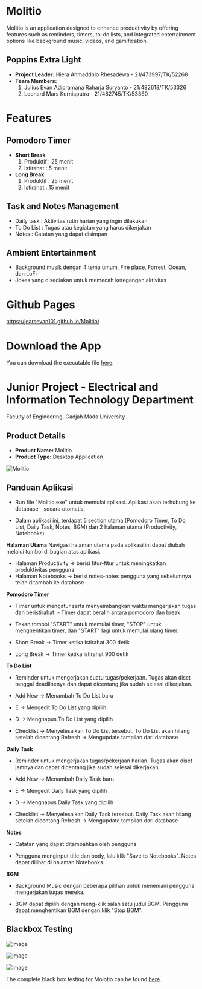 # Molitio
Molitio is an application designed to enhance productivity by offering features such as reminders, timers, to-do lists, and integrated entertainment options like background music, videos, and gamification.

## Poppins Extra Light
- **Project Leader:** Hiera Ahmaddhio Rhesadewa - 21/473997/TK/52268
- **Team Members:**
  1. Julius Evan Adipramana Raharja Suryanto - 21/482618/TK/53326
  2. Leonard Mars Kurniaputra - 21/482745/TK/53360
     
# Features
## Pomodoro Timer
- **Short Break**
  1. Produktif : 25 menit
  2. Istirahat : 5 menit
- **Long Break**
  1. Produktif : 25 menit
  2. Istirahat : 15 menit
  
## Task and Notes Management
- Daily task : Aktivitas rutin harian yang ingin dilakukan 
- To Do List : Tugas atau kegiatan yang harus dikerjakan 
- Notes : Catatan yang dapat disimpan
  
## Ambient Entertainment
- Background musik dengan 4 tema umum, Fire place, Forrest, Ocean, dan LoFi
- Jokes yang disediakan untuk memecah ketegangan aktivitas
  
# Github Pages
https://jearsevan101.github.io/Molitio/

# Download the App
You can download the executable file [here](https://drive.google.com/file/d/1WafaGBeWaCkGsDNAXs3MBqbqweFoZ_ib/view?usp=sharing).

# Junior Project - Electrical and Information Technology Department
Faculty of Engineering, Gadjah Mada University

## Product Details
- **Product Name:** Molitio
- **Product Type:** Desktop Application

![Molitio](https://github.com/jearsevan101/Molitio/assets/111979263/91b83c47-8196-4c0e-a2ad-137c23a1c8ad)

## Panduan Aplikasi 
- Run file "Molitio.exe" untuk memulai aplikasi. Aplikasi akan terhubung ke database - secara otomatis. 
 
- Dalam aplikasi ini, terdapat 5 section utama (Pomodoro Timer, To Do List, Daily Task, Notes, BGM) dan 2 halaman utama (Productivity, Notebooks). 
 
**Halaman Utama** 
Navigasi halaman utama pada aplikasi ini dapat diubah melalui tombol di bagian atas aplikasi. 
 
- Halaman Productivity -> berisi fitur-fitur untuk meningkatkan produktivitas pengguna 
- Halaman Notebooks -> berisi notes-notes pengguna yang sebelumnya telah ditambah ke database 
 
**Pomodoro Timer** 
- Timer untuk mengatur serta menyeimbangkan waktu mengerjakan tugas dan beristirahat. - Timer dapat beralih antara pomodoro dan break. 
 
- Tekan tombol "START" untuk memulai timer, "STOP" untuk menghentikan timer, dan "START" lagi untuk memulai ulang timer. 
- Short Break -> Timer ketika istirahat 300 detik 
- Long Break -> Timer ketika istirahat 900 detik 
 
**To Do List** 
- Reminder untuk mengerjakan suatu tugas/pekerjaan. Tugas akan diset tanggal deadlinenya dan dapat dicentang jika sudah selesai dikerjakan. 
 
- Add New -> Menambah To Do List baru 
- E -> Mengedit To Do List yang dipilih 
- D	-> Menghapus To Do List yang dipilih 
- Checklist -> Menyelesaikan To Do List tersebut. To Do List akan hilang setelah dicentang Refresh -> Mengupdate tampilan dari database 
 
**Daily Task**
- Reminder untuk mengerjakan tugas/pekerjaan harian. Tugas akan diset jamnya dan dapat dicentang jika sudah selesai dikerjakan. 
 
- Add New -> Menambah Daily Task baru 
- E	-> Mengedit Daily Task yang dipilih 
- D -> Menghapus Daily Task yang dipilih 
- Checklist -> Menyelesaikan Daily Task tersebut. Daily Task akan hilang setelah dicentang Refresh -> Mengupdate tampilan dari database 
 
**Notes** 
- Catatan yang dapat ditambahkan oleh pengguna. 
 
- Pengguna menginput title dan body, lalu klik "Save to Notebooks". Notes dapat dilihat di halaman Notebooks. 
 
**BGM** 
- Background Music dengan beberapa pilihan untuk menemani pengguna mengerjakan tugas mereka. 
 
- BGM dapat dipilih dengan meng-klik salah satu judul BGM. Pengguna dapat menghentikan BGM dengan klik "Stop BGM". 

## Blackbox Testing 
![image](https://github.com/jearsevan101/Molitio/assets/72289543/28e3ceea-fc38-4dc5-a780-da362a697ecd)

![image](https://github.com/jearsevan101/Molitio/assets/72289543/bd58fc58-fb27-4b65-81b9-5246783d2c4a)

![image](https://github.com/jearsevan101/Molitio/assets/72289543/b0c4f63e-558d-4b87-8dcf-807dae812d8a)

The complete black box testing for Molotio can be found [here](https://docs.google.com/spreadsheets/d/13zjnwUZ_wwuC435n0sfShKNLg8HKb-tLMc837uJKnzI/edit?usp=sharing).
